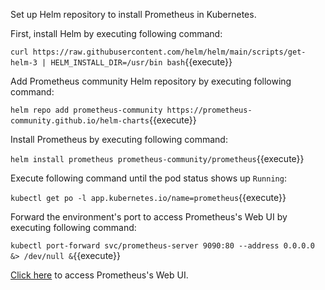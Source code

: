 Set up Helm repository to install Prometheus in Kubernetes.

First, install Helm by executing following command:

`curl https://raw.githubusercontent.com/helm/helm/main/scripts/get-helm-3 | HELM_INSTALL_DIR=/usr/bin bash`{{execute}}

Add Prometheus community Helm repository by executing following command:

`helm repo add prometheus-community https://prometheus-community.github.io/helm-charts`{{execute}}

Install Prometheus by executing following command:

`helm install prometheus prometheus-community/prometheus`{{execute}}

Execute following command until the pod status shows up `Running`:

`kubectl get po -l app.kubernetes.io/name=prometheus`{{execute}}

Forward the environment's port to access Prometheus's Web UI by executing following command:

`kubectl port-forward svc/prometheus-server 9090:80 --address 0.0.0.0 &> /dev/null &`{{execute}}

[Click here]({{TRAFFIC_HOST1_9090}}) to access Prometheus's Web UI.

